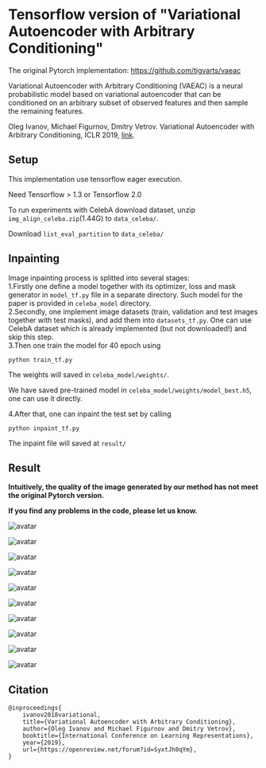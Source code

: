 # Tensorflow version of "Variational Autoencoder with Arbitrary Conditioning"

The original Pytorch implementation: https://github.com/tigvarts/vaeac

Variational Autoencoder with Arbitrary Conditioning (VAEAC) is
a neural probabilistic model based on variational autoencoder
that can be conditioned on an arbitrary subset of observed features and
then sample the remaining features.

Oleg Ivanov, Michael Figurnov, Dmitry Vetrov.
Variational Autoencoder with Arbitrary Conditioning, ICLR 2019,
[link](https://openreview.net/forum?id=SyxtJh0qYm).


## Setup

This implementation use tensorflow eager execution.

Need Tensorflow > 1.3 or Tensorflow 2.0

To run experiments with CelebA download dataset,
unzip `img_align_celeba.zip`(1.44G) to `data_celeba/`.

Download `list_eval_partition` to `data_celeba/`


## Inpainting

Image inpainting process is splitted into several stages:   
1.Firstly one define a model together with its optimizer, loss and
mask generator in `model_tf.py` file in a separate directory.
Such model for the paper is provided in `celeba_model` directory.    
2.Secondly, one implement image datasets (train, validation and test images
together with test masks), and add them into `datasets_tf.py`.
One can use CelebA dataset which is already implemented (but not downloaded!)
and skip this step.     
3.Then one train the model for 40 epoch using
```
python train_tf.py
```

The weights will saved in `celeba_model/weights/`.

We have saved pre-trained model in `celeba_model/weights/model_best.h5`, one can use it directly.

4.After that, one can inpaint the test set by calling
```
python inpaint_tf.py
```
The inpaint file will saved at `result/`

## Result

**Intuitively, the quality of the image generated by our method has not meet the original Pytorch version.**

**If you find any problems in the code, please let us know.**

![avatar](result/0.jpg)

![avatar](result/1.jpg)

![avatar](result/2.jpg)

![avatar](result/3.jpg)

![avatar](result/4.jpg)

![avatar](result/5.jpg)

![avatar](result/6.jpg)

![avatar](result/7.jpg)

![avatar](result/8.jpg)

![avatar](result/9.jpg)


## Citation
```
@inproceedings{
    ivanov2018variational,
    title={Variational Autoencoder with Arbitrary Conditioning},
    author={Oleg Ivanov and Michael Figurnov and Dmitry Vetrov},
    booktitle={International Conference on Learning Representations},
    year={2019},
    url={https://openreview.net/forum?id=SyxtJh0qYm},
}
```
